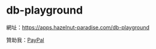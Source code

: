 # db-playground
網址：https://apps.hazelnut-paradise.com/db-playground

贊助我：[PayPal](https://www.paypal.com/paypalme/tingzhen666)
